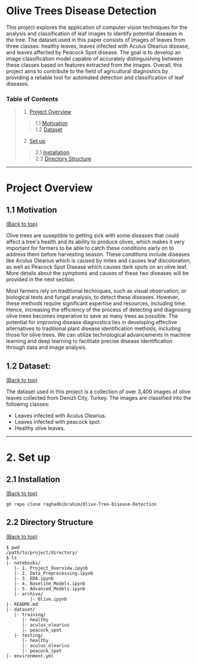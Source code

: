 

# Olive Trees Disease Detection
This project explores the application of computer vision techniques for the analysis and classification of leaf images to identify potential diseases in the tree. The dataset used in this paper consists of images of leaves from three classes: healthy leaves, leaves infected with Aculus Olearius disease, and leaves affected by Peacock Spot disease. The goal is to develop an image classification model capable of accurately distinguishing between these classes based on features extracted from the images. Overall, this project aims to contribute to the field of agricultural diagnostics by providing a reliable tool for automated detection and classification of leaf diseases.

### Table of Contents
> 1. [Project Overview](#1)
> > 1.1 [Motivation](#1.1)  
> > 1.2 [Dataset](#1.2)
> 2. [Set up](#2)
> > 2.1 [Installation](#2.1)  
> > 2.2 [Directory Structure](#2.2)
> 
<hr>

<a id='1'></a>
# Project Overview  

<a id='1.1'></a>
## 1.1 Motivation
[(Back to top)](#table-of-contents)

Olive trees are suseptible to getting sick with some diseases that could affect a tree's health and its ability to produce olives, which makes it very important for farmers to be able to catch these conditions early on to address them before harvesting season.  These conditions include diseases like Aculus Olearius which is caused by mites and causes leaf discoloration, as well as Peacock Spot Disease which causes dark spots on an olive leaf. More details about the symptoms and causes of these two diseases will be provided in the next section.

Most farmers rely on traditional techniques, such as visual observation, or biological tests and fungal analysis, to detect these diseases. However, these methods require significant expertise and resources, including time. Hence, increasing the efficiency of the process of detecting and diagnosing olive trees becomes imperative to save as many trees as possible. The potential for improving disease diagnostics lies in developing effective alternatives to traditional plant disease identification methods, including those for olive trees. We can utilize technological advancements in machine learning and deep learning to facilitate precise disease identification through data and image analysis.


<a id='1.2'></a>
## 1.2 Dataset:
[(Back to top)](#table-of-contents)

The dataset used in this project is a collection of over 3,400
images of olive leaves collected from Denizli City, Turkey.
The images are classified into the following classes:  

- Leaves infected with Aculus Olearius.
- Leaves infected with peacock spot.
- Healthy olive leaves.
<hr>

<a id='2'></a>
# 2. Set up

<a id='2.1'></a>
## 2.1 Installation
[(Back to top)](#table-of-contents)

```shell
gh repo clone raghadkibrahim/Olive-Tree-Disease-Detection
```

<a id='2.2'></a>
## 2.2 Directory Structure
[(Back to top)](#table-of-contents)

```
$ pwd
/path/to/project/directory/
$ ls
|- notebooks/
   |- 1. Project_Overview.ipynb
   |- 2. Data_Preprocessing.ipynb
   |- 3. EDA.ipynb
   |- 4. Baseline_Models.ipynb
   |- 5. Advanced_Models.ipynb
   |- archive/
	     |- Olive.ipynb
|- README.md
|- dataset/
   |- training/
      |- healthy
      |- aculus_olearius
      |- peacock_spot
   |- testing/
      |- healthy
      |- aculus_olearius
      |- peacock_spot
|- environment.yml
```
